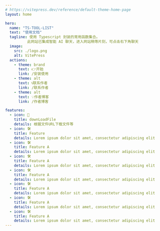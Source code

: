 ```yaml
---
# https://vitepress.dev/reference/default-theme-home-page
layout: home

hero:
  name: "TS-TOOL-LIST"
  text: "使用文档"
  tagline: 使用 Typescript 封装的常用函数集合。
          此网站已集成智能 AI 聊天，进入网站稍等片刻，可点击右下角聊天
  image:
    src: ./logo.png
    alt: VitePress
  actions:
    - theme: brand
      text: 👉开始
      link: /安装使用
    - theme: alt
      text: 📞联系作者
      link: /联系作者
    - theme: alt
      text: 💡作者博客
      link: /作者博客

features:
  - icon: 📁
    title: downLoadFile
    details: 根据文件URL下载文件等
  - icon: 🛠️
    title: Feature
    details: Lorem ipsum dolor sit amet, consectetur adipiscing elit
  - icon: 🛠️
    title: Feature A
    details: Lorem ipsum dolor sit amet, consectetur adipiscing elit
  - icon: 🛠️
    title: Feature A
    details: Lorem ipsum dolor sit amet, consectetur adipiscing elit
  - icon: 🛠️
    title: Feature A
    details: Lorem ipsum dolor sit amet, consectetur adipiscing elit
  - icon: 🛠️
    title: Feature A
    details: Lorem ipsum dolor sit amet, consectetur adipiscing elit
  - icon: 🛠️
    title: Feature A
    details: Lorem ipsum dolor sit amet, consectetur adipiscing elit
  - icon: 🛠️
    title: Feature A
    details: Lorem ipsum dolor sit amet, consectetur adipiscing elit
---
```


<script setup>
import { VPTeamMembers } from 'vitepress/theme'

const members = [
  {
    avatar: 'https://www.github.com/yyx990803.png',
    name: 'Evan You',
    title: 'Creator',
    links: [
      { icon: 'github', link: 'https://github.com/yyx990803' },
      { icon: 'twitter', link: 'https://twitter.com/youyuxi' }
    ]
  },
  {
    avatar: 'https://www.github.com/yyx990803.png',
    name: 'Evan You',
    title: 'Creator',
    links: [
      { icon: 'github', link: 'https://github.com/yyx990803' },
      { icon: 'twitter', link: 'https://twitter.com/youyuxi' }
    ]
  },
  {
    avatar: 'https://www.github.com/yyx990803.png',
    name: 'Evan You',
    title: 'Creator',
    links: [
      { icon: 'github', link: 'https://github.com/yyx990803' },
      { icon: 'twitter', link: 'https://twitter.com/youyuxi' }
    ]
  }
]
</script>
